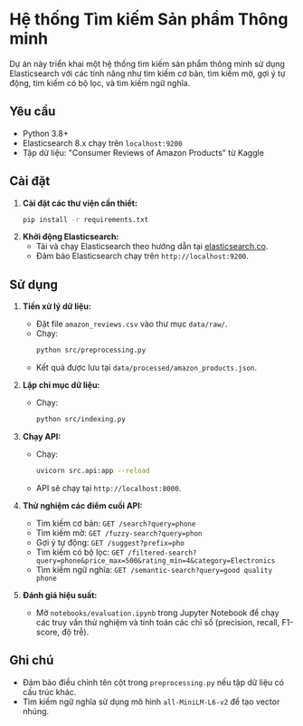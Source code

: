 # Hệ thống Tìm kiếm Sản phẩm Thông minh

Dự án này triển khai một hệ thống tìm kiếm sản phẩm thông minh sử dụng Elasticsearch với các tính năng như tìm kiếm cơ bản, tìm kiếm mờ, gợi ý tự động, tìm kiếm có bộ lọc, và tìm kiếm ngữ nghĩa.

## Yêu cầu
- Python 3.8+
- Elasticsearch 8.x chạy trên `localhost:9200`
- Tập dữ liệu: "Consumer Reviews of Amazon Products" từ Kaggle

## Cài đặt
1. **Cài đặt các thư viện cần thiết:**
   ```bash
   pip install -r requirements.txt
   ```
2. **Khởi động Elasticsearch:**
   - Tải và chạy Elasticsearch theo hướng dẫn tại [elasticsearch.co](https://www.elastic.co/downloads/elasticsearch).
   - Đảm bảo Elasticsearch chạy trên `http://localhost:9200`.

## Sử dụng
1. **Tiền xử lý dữ liệu:**
   - Đặt file `amazon_reviews.csv` vào thư mục `data/raw/`.
   - Chạy:
     ```bash
     python src/preprocessing.py
     ```
   - Kết quả được lưu tại `data/processed/amazon_products.json`.

2. **Lập chỉ mục dữ liệu:**
   - Chạy:
     ```bash
     python src/indexing.py
     ```

3. **Chạy API:**
   - Chạy:
     ```bash
     uvicorn src.api:app --reload
     ```
   - API sẽ chạy tại `http://localhost:8000`.

4. **Thử nghiệm các điểm cuối API:**
   - Tìm kiếm cơ bản: `GET /search?query=phone`
   - Tìm kiếm mờ: `GET /fuzzy-search?query=phon`
   - Gợi ý tự động: `GET /suggest?prefix=pho`
   - Tìm kiếm có bộ lọc: `GET /filtered-search?query=phone&price_max=500&rating_min=4&category=Electronics`
   - Tìm kiếm ngữ nghĩa: `GET /semantic-search?query=good quality phone`

5. **Đánh giá hiệu suất:**
   - Mở `notebooks/evaluation.ipynb` trong Jupyter Notebook để chạy các truy vấn thử nghiệm và tính toán các chỉ số (precision, recall, F1-score, độ trễ).

## Ghi chú
- Đảm bảo điều chỉnh tên cột trong `preprocessing.py` nếu tập dữ liệu có cấu trúc khác.
- Tìm kiếm ngữ nghĩa sử dụng mô hình `all-MiniLM-L6-v2` để tạo vector nhúng.